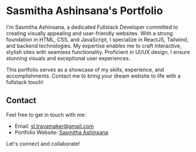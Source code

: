 # Sasmitha Ashinsana's Portfolio

I'm Sasmitha Ashinsana, a dedicated Fullstack Developer committed to creating visually appealing and user-friendly websites. With a strong foundation in HTML, CSS, and JavaScript, I specialize in ReactJS, Tailwind, and backend technologies. My expertise enables me to craft interactive, stylish sites with seamless functionality. Proficient in UI/UX design, I ensure stunning visuals and exceptional user experiences.

This portfolio serves as a showcase of my skills, experience, and accomplishments. Contact me to bring your dream website to life with a fullstack touch!


## Contact

Feel free to get in touch with me:

- Email: sl.travamaker@gmail.com
- Portfolio Website: [Sasmitha Ashinsana](https://sasmitha-ashinsana.vercel.app)

Let's connect and collaborate!
